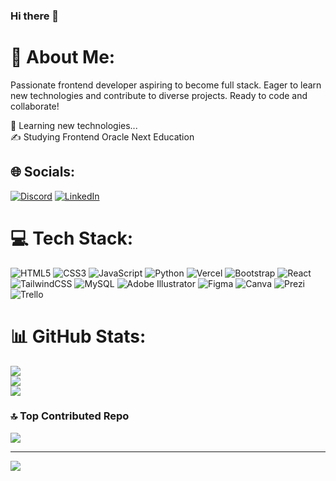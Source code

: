 ### Hi there 👋

# 💫 About Me:
Passionate frontend developer aspiring to become full stack. Eager to learn new technologies and contribute to diverse projects. Ready to code and collaborate!

🔬 Learning new technologies...<br>
✍️ Studying Frontend Oracle Next Education



## 🌐 Socials:
[![Discord](https://img.shields.io/badge/Discord-%237289DA.svg?logo=discord&logoColor=white)](https://discord.gg/ZW5zX3DP) [![LinkedIn](https://img.shields.io/badge/LinkedIn-%230077B5.svg?logo=linkedin&logoColor=white)](https://linkedin.com/in/cristian-mateo-gutierrez-cespedes) 

# 💻 Tech Stack:
![HTML5](https://img.shields.io/badge/html5-%23E34F26.svg?style=for-the-badge&logo=html5&logoColor=white) ![CSS3](https://img.shields.io/badge/css3-%231572B6.svg?style=for-the-badge&logo=css3&logoColor=white) ![JavaScript](https://img.shields.io/badge/javascript-%23323330.svg?style=for-the-badge&logo=javascript&logoColor=%23F7DF1E) ![Python](https://img.shields.io/badge/python-3670A0?style=for-the-badge&logo=python&logoColor=ffdd54) ![Vercel](https://img.shields.io/badge/vercel-%23000000.svg?style=for-the-badge&logo=vercel&logoColor=white) ![Bootstrap](https://img.shields.io/badge/bootstrap-%23563D7C.svg?style=for-the-badge&logo=bootstrap&logoColor=white) ![React](https://img.shields.io/badge/react-%2320232a.svg?style=for-the-badge&logo=react&logoColor=%2361DAFB) ![TailwindCSS](https://img.shields.io/badge/tailwindcss-%2338B2AC.svg?style=for-the-badge&logo=tailwind-css&logoColor=white) ![MySQL](https://img.shields.io/badge/mysql-%2300f.svg?style=for-the-badge&logo=mysql&logoColor=white) ![Adobe Illustrator](https://img.shields.io/badge/adobeillustrator-%23FF9A00.svg?style=for-the-badge&logo=adobeillustrator&logoColor=white) 	![Figma](https://img.shields.io/badge/figma-%23F24E1E.svg?style=for-the-badge&logo=figma&logoColor=white) ![Canva](https://img.shields.io/badge/Canva-%2300C4CC.svg?style=for-the-badge&logo=Canva&logoColor=white) ![Prezi](https://img.shields.io/badge/Prezi-%23000000.svg?style=for-the-badge&logo=Prezi&logoColor=white) ![Trello](https://img.shields.io/badge/Trello-%23026AA7.svg?style=for-the-badge&logo=Trello&logoColor=white)
# 📊 GitHub Stats:
![](https://github-readme-stats.vercel.app/api?username=MateoGutierrezC&theme=blue-green&hide_border=false&include_all_commits=false&count_private=false)<br/>
![](https://github-readme-streak-stats.herokuapp.com/?user=MateoGutierrezC&theme=blue-green&hide_border=false)<br/>
![](https://github-readme-stats.vercel.app/api/top-langs/?username=MateoGutierrezC&theme=blue-green&hide_border=false&include_all_commits=false&count_private=false&layout=compact)

### 🔝 Top Contributed Repo
![](https://github-contributor-stats.vercel.app/api?username=MateoGutierrezC&limit=5&theme=tokyonight&combine_all_yearly_contributions=true)

---
[![](https://visitcount.itsvg.in/api?id=MateoGutierrezC&icon=5&color=1)](https://visitcount.itsvg.in)

<!-- Proudly created with GPRM ( https://gprm.itsvg.in ) -->
